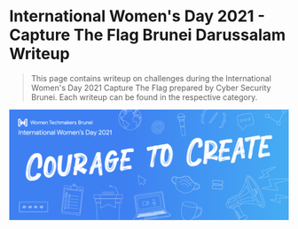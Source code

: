 # International Women's Day 2021 - Capture The Flag Brunei Darussalam Writeup
> This page contains writeup on challenges during the International Women's Day 2021 Capture The Flag prepared by Cyber Security Brunei.
> Each writeup can be found in the respective category.

<img src ="https://github.com/CSBCTF/IWDCTF/blob/ad8c1b66808c54497b276c1bd2d23aec95664bcd/1260x500%20banner.png">


